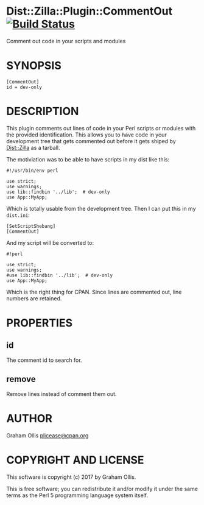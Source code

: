 # Dist::Zilla::Plugin::CommentOut [![Build Status](https://secure.travis-ci.org/plicease/Dist-Zilla-Plugin-CommentOut.png)](http://travis-ci.org/plicease/Dist-Zilla-Plugin-CommentOut)

Comment out code in your scripts and modules

# SYNOPSIS

    [CommentOut]
    id = dev-only

# DESCRIPTION

This plugin comments out lines of code in your Perl scripts or modules with
the provided identification.  This allows you to have code in your development
tree that gets commented out before it gets shiped by [Dist::Zilla](https://metacpan.org/pod/Dist::Zilla) as a
tarball.

The motiviation was to be able to have scripts in my dist like this:

    #!/usr/bin/env perl
    
    use strict;
    use warnings;
    use lib::findbin '../lib';  # dev-only
    use App::MyApp;

Which is totally usable from the development tree.  Then I can put this in my
`dist.ini`:

    [SetScriptShebang]
    [CommentOut]

And my script will be converted to:

    #!perl
    
    use strict;
    use warnings;
    #use lib::findbin '../lib';  # dev-only
    use App::MyApp;

Which is the right thing for CPAN.  Since lines are commented out, line numbers
are retained.

# PROPERTIES

## id

The comment id to search for.

## remove

Remove lines instead of comment them out.

# AUTHOR

Graham Ollis <plicease@cpan.org>

# COPYRIGHT AND LICENSE

This software is copyright (c) 2017 by Graham Ollis.

This is free software; you can redistribute it and/or modify it under
the same terms as the Perl 5 programming language system itself.
